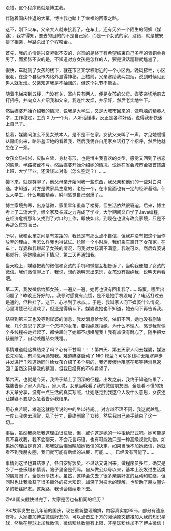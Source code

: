 没错，这个程序员就是博主我。

伴随着国庆往返的大军，博主我也踏上了幸福的回家之路。

这不，刚下火车，父亲大人就来接我了。在车上，还有另外一个陌生的阿姨（媒婆），我才得知，要去的目的的不是自己家，而是一个女孩的家，没错，就是被安排了相亲，半路杀出了个程咬金。。

首先，我的心情是兴奋紧张不安的，兴奋的是终于有希望结束自己多年的青铜单身男了，而紧张不安的是，不知道对方女孩是怎样的人，要是没话题聊就尴尬了。

很快，车就到了女孩的楼下，就在市区某学校附近的一个小区内。晚风拂袖，小区很老，在这个县级市内格外显得神秘。上楼前，父亲塞给我两包烟，说到时候见到男人就发烟。父亲知道我是不抽烟的，但这个礼节不能丢。

随着电梯来到五楼，门没有关，室内只有两人，便是女孩的父母。媒婆亲切地前去打招呼，并向众人介绍我和父亲，我连忙发烟，并示好，然后老实地坐下。

然后媒婆开始介绍我的情况，说我是大学生，又是大城市回来的，做电脑的精英人才，工作稳定，工资 X 万一个月，人听话懂事，反正是各种好话，说得我都快迷上自己了。

接着，媒婆问怎么不见女孩本人，是不是不在家。女孩父亲叫了一声，才见她缓慢从房间出来，略带羞涩地的看着我，然后我俩各自用家乡话打了个招呼，然后她就坐在了一旁。

女孩文质彬彬，皮肤白皙，身材有形，也是博主我喜欢的类型，感觉又回到了初恋的感觉，半路被截不亏。然后媒婆开始介绍她的情况，说她在省会城市金银首饰店上班，大学毕业，还没谈过对象（怎么鉴定？）……

接下来，就是群聊了，他父母亲开始问我一些东西，我父亲和他们的一些对白沟通。才知道，对方是做家具生意的，老板一个，在市里面也有一定的经济基础。什么大学生，什么电脑精英，瞬间感觉自己弱爆了。。

博主家境贫寒，出身低微，家里早年虽盖了楼房，但生活依然很窘迫。后来，博主考上了二流大学，倾全家及亲戚之力完成了学业，大学期间又自学了Java编程，在经济危机那年又找到了对口的工作，即使如此，到现在也没有改变家境，只是不再那么贫穷而已。

所以，我和女孩之间是有差距的，我还是有那么点不自信，但我并没有把这个当作放弃的理由，再怎么样我也得试试。尬聊一个小时后，我们乘车离开了女孩家。在车上，媒婆和我聊起了女孩的情况，问我对女孩满不满意，我说可以，然后媒婆说那就行，等她晚点问下情况，第二天再通知我。

当天晚上，媒婆把我的微信和女孩的手机和微信互相告诉了，当晚我便加了女孩的微信。我们微信聊上了，我说，想约她明天出来玩，女孩没有拒绝我，说明天再看吧。

第二天，我发微信给那女孩，一遍又一遍，她再也没有回复我了……妈蛋，哪里出问题了？昨晚还好好的。。我顿时感觉有点慌，是不是她手机没电了？电话打过去是通的，但秒挂了。这下，心凉到了冰点。。于是，我叫家人问下媒婆什么情况，心里清楚已经没戏了，但还是得确认下。媒婆说她也不知道，她去问下再告诉我。

结果到第三天也没等到媒婆的消息，我发消息给女孩，依旧不回，她也没有删除我，几个意思？这是一个怎样的女孩，要拒绝就拒绝，为什么不理人，感觉我就像个多线程被她挂起了，都快超时了她都不想唤醒我！我有点没有耐心了，随手把女孩删除了，自动唤醒结束线程。。

事情难道就这样结束了吗？心有不甘啊！！！第四天、第五天家人问去媒婆，媒波说先别急，有消息再通知我。难道媒婆启动了 NIO 模型？可以多线程无阻塞异步并发进行？难道她同时给女孩介绍了多个男的，我还傻傻地阻塞在那等待消息返回？虽然这只是我的猜测，但我已经真的不抱希望了。

第六天，也就是今天，我终于踏上了回深的征程。出发之前，我终于知道结果了，媒婆告诉了家人真相。。家人说，女孩当晚看了我的微信朋友圈，全是看不懂的技术文章分享，没有一点生活的真实写照，让她感觉到我这个人没什么意思，女孩还让媒婆不要那么急着告诉我结果。

用心良苦啊，难道这就是传说的中的坐以待毙。。对方越不理不问，我这就越乱，一度让我失去理智，乱了分寸，最终删除了女孩，然后我自己亲手结束了这一切。。

事后，虽然我感觉我这理由很荒唐，但，或许这是她的一种拒绝形式吧。她可能是真不喜欢我，我不会聊天，不会花言巧语，也有可能她只是一种高级视觉动物。如果她的理由是真的，那我就后悔当晚加她微信的决定，如果当晚不加她微信，她就看不到我朋友圈，我们就可能有后续的进展，可能……，已经没有可能了……

事情到这里也算结束了，各自安好罢矣。不过话又说回来，做程序员多年，确实是少了一些乐趣和情调，脑子里全是代码。自从做公众号以来，基本上没发过生活类的朋友圈了，全是分享技术。虽然，这样会失去了很多亲朋好友的互动和联络，但同时也让我收获了很多额外的技术知识，加深了对技术的理解，也帮助了朋友圈许多的粉丝好友。这条路，我也会继续走下去。

@All 国庆假快过完了，大家是否也有相同的经历？

PS:故事发生在几年前的国庆，现在重新整理编排，内容真实度95％，部分有遗忘修补。大家要加博主微信好友的，可以点击左下方的阅读原文链接加入我的知识星球，然后在星球上加我微信，微信粉丝数量有上限，非星球粉丝加不了博主微信！